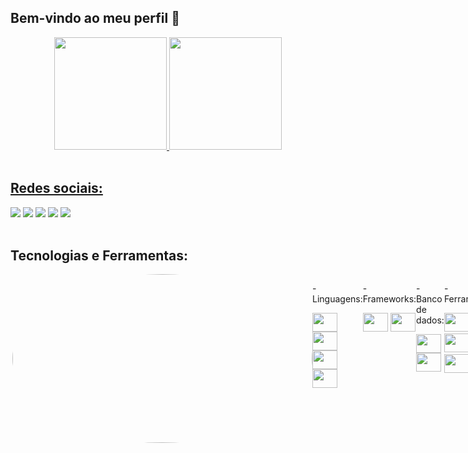 ## Bem-vindo ao meu perfil 🦝

<div align="center">
  <a href="https://github.com/maykeesa">
  <img height="180em" src="https://github-readme-streak-stats.herokuapp.com?user=maykeesa&theme=dark&mode=weekly"/>
  <img height="180em" src="https://api.githubtrends.io/user/svg/MaykeESA/langs?time_range=one_year&compact=True&theme=dark"/>
</div>

<br>

## Redes sociais:
  <div> 
    <a href="https://www.instagram.com/maykeesa/" target="_blank"><img src="https://img.shields.io/badge/-Instagram-%23E4405F?style=for-the-badge&logo=instagram&logoColor=white" target="_blank"></a>
    <a href = "https://twitter.com/Mayke7ESA"><img src="https://img.shields.io/badge/Twitter-1DA1F2?style=for-the-badge&logo=twitter&logoColor=white" target="_blank"></a>
   	<a href="https://www.twitch.tv/maykeesa" target="_blank"><img src="https://img.shields.io/badge/Twitch-9146FF?style=for-the-badge&logo=twitch&logoColor=white" target="_blank"></a>
    <a href="https://www.linkedin.com/in/mayke-erick-14a36420a/" target="_blank"><img src="https://img.shields.io/badge/-LinkedIn-%230077B5?style=for-the-badge&logo=linkedin&logoColor=white" target="_blank"></a> 
    <a href="https://steamcommunity.com/id/MaykeESA/" target="_blank"><img src="https://img.shields.io/badge/Steam-000000?style=for-the-badge&logo=steam&logoColor=white" target="_blank"></a> 
  </div>

<br>

## Tecnologias e Ferramentas:

<div style="display: flex; justify-content: space-around; align-items: flex-start;">
  <img align="right" height="270" width="480" src="https://user-images.githubusercontent.com/74038190/225813708-98b745f2-7d22-48cf-9150-083f1b00d6c9.gif" style="border-radius:50%;">
  <div>
      <p>- Linguagens:</p>
      <div>
          <img height="30" width="40" src="https://cdn.jsdelivr.net/gh/devicons/devicon@latest/icons/java/java-original.svg"/>
          <img height="30" width="40" src="https://cdn.jsdelivr.net/gh/devicons/devicon@latest/icons/python/python-original.svg"/>
          <img height="30" width="40" src="https://cdn.jsdelivr.net/gh/devicons/devicon@latest/icons/groovy/groovy-original.svg"/>
          <img height="30" width="40" src="https://cdn.jsdelivr.net/gh/devicons/devicon@latest/icons/csharp/csharp-original.svg"/>
      </div>
  </div>

  <div>
      <p>- Frameworks:</p>
      <div>
          <img height="30" width="40" src="https://cdn.jsdelivr.net/gh/devicons/devicon@latest/icons/spring/spring-original.svg"/>
          <img height="30" width="40" src="https://cdn.jsdelivr.net/gh/devicons/devicon@latest/icons/grails/grails-original.svg"/>
      </div>
  </div>

  <div>
      <p>- Banco de dados:</p>
      <div>
          <img height="30" width="40" src="https://cdn.jsdelivr.net/gh/devicons/devicon@latest/icons/postgresql/postgresql-original.svg"/>
          <img height="30" width="40" src="https://cdn.jsdelivr.net/gh/devicons/devicon@latest/icons/mysql/mysql-original.svg"/>
      </div>
  </div>

  <div>
      <p>- Ferramentas:</p>
      <div>
          <img height="30" width="40" src="https://cdn.jsdelivr.net/gh/devicons/devicon@latest/icons/eclipse/eclipse-original.svg"/>
          <img height="30" width="40" src="https://cdn.jsdelivr.net/gh/devicons/devicon@latest/icons/intellij/intellij-original.svg"/>
          <img height="30" width="40" src="https://cdn.jsdelivr.net/gh/devicons/devicon@latest/icons/vscode/vscode-original.svg"/>
          <img height="30" width="40" src="https://cdn.jsdelivr.net/gh/devicons/devicon@latest/icons/git/git-original.svg"/>
          <img height="30" width="40" src="https://cdn.jsdelivr.net/gh/devicons/devicon@latest/icons/maven/maven-original.svg"/>
          <img height="30" width="40" src="https://cdn.jsdelivr.net/gh/devicons/devicon@latest/icons/trello/trello-original.svg"/>
      </div>
  </div>
</div>


